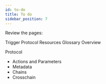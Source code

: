 ```yaml
---
id: to-do
title: To do
sidebar_position: 7
---
```


Review the pages:

Trigger Protocol
Resources
Glossary
Overview

Protocol
- Actions and Parameters
- Metadata
- Chains
- Crosschain